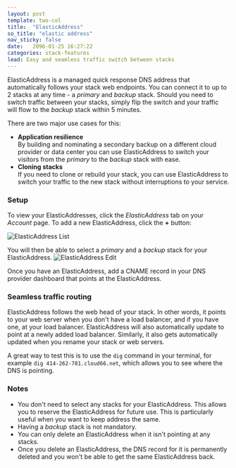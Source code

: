 ```yaml
---
layout: post
template: two-col
title:  "ElasticAddress"
so_title: "elastic address"
nav_sticky: false
date:   2096-01-25 16:27:22
categories: stack-features
lead: Easy and seamless traffic switch between stacks
---
```


ElasticAddress is a managed quick response DNS address that automatically follows your stack web endpoints. You can connect it to up to 2 stacks at any time - a _primary_ and _backup_ stack. Should you need to switch traffic between your stacks, simply flip the switch and your traffic will flow to the _backup_ stack within 5 minutes.

There are two major use cases for this:

- **Application resilience**<br/> By building and nominating a secondary backup on a different cloud provider or data center you can use ElasticAddress to switch your visitors from the _primary_ to the _backup_ stack with ease.
- **Cloning stacks**<br/> If you need to clone or rebuild your stack, you can use ElasticAddress to switch your traffic to the new stack without interruptions to your service.

### Setup
To view your ElasticAddresses, click the _ElasticAddress_ tab on your _Account_ page. To add a new ElasticAddress, click the **+** button:

![ElasticAddress List](http://cdn.cloud66.com/images/help/elastic_address_list.png)

You will then be able to select a _primary_ and a _backup_ stack for your ElasticAddress.
![ElasticAddress Edit](http://cdn.cloud66.com/images/help/elastic_address_edit.png)

Once you have an ElasticAddress, add a CNAME record in your DNS provider dashboard that points at the ElasticAddress.

### Seamless traffic routing
ElasticAddress follows the web head of your stack. In other words, it points to your web server when you don't have a load balancer, and if you have one, at your load balancer. ElasticAddress will also automatically update to point at a newly added load balancer. Similarly, it also gets automatically updated when you rename your stack or web servers.

A great way to test this is to use the `dig` command in your terminal, for example `dig 414-262-781.cloud66.net`, which allows you to see where the DNS is pointing.

### Notes
- You don't need to select any stacks for your ElasticAddress. This allows you to reserve the ElasticAddress for future use. This is particularly useful when you want to keep address the same.
- Having a _backup_ stack is not mandatory.
- You can only delete an ElasticAddress when it isn't pointing at any stacks.
- Once you delete an ElasticAddress, the DNS record for it is permanently deleted and you won't be able to get the same ElasticAddress back.
